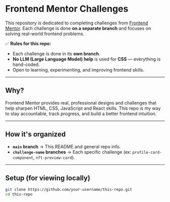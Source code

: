 # Frontend Mentor Challenges

This repository is dedicated to completing challenges from [Frontend Mentor](https://frontendmentor.com/).
Each challenge is done **on a separate branch** and focuses on solving real-world frontend problems.

✅ **Rules for this repo:**
- Each challenge is done in its **own branch**.
- **No LLM (Large Language Model) help** is used for **CSS** — everything is hand-coded.
- Open to learning, experimenting, and improving frontend skills.

---

## Why?

Frontend Mentor provides real, professional designs and challenges that help sharpen HTML, CSS, JavaScript and React skills.
This repo is my way to stay accountable, track progress, and build a better frontend intuition.

---

## How it's organized

- **`main` branch** → This README and general repo info.
- **`challenge-name` branches** → Each specific challenge (ex: `profile-card-component`, `nft-preview-card`).

---

## Setup (for viewing locally)

```bash
git clone https://github.com/your-username/this-repo.git
cd this-repo

